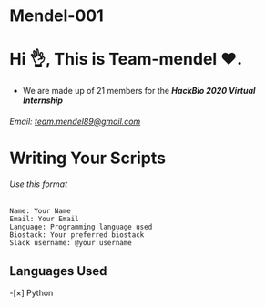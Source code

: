 # Mendel-001

# Hi :ok_hand:, This is Team-mendel :heart:.


- We are made up of 21 members for the ***HackBio 2020 Virtual Internship***


###### Email: team.mendel89@gmail.com



# Writing Your Scripts

###### Use this format
```
Name: Your Name
Email: Your Email
Language: Programming language used
Biostack: Your preferred biostack
Slack username: @your username
```

## Languages Used
-[×] Python
 
